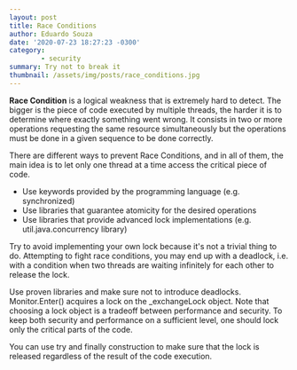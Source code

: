 ```yaml
---
layout: post
title: Race Conditions
author: Eduardo Souza
date: '2020-07-23 18:27:23 -0300'
category:
        - security
summary: Try not to break it
thumbnail: /assets/img/posts/race_conditions.jpg
---
```


**Race Condition** is a logical weakness that is extremely hard to detect. The bigger is the piece of code executed by multiple threads, the harder it is to determine where exactly something went wrong. It consists in two or more operations requesting the same resource simultaneously but the operations must be done in a given sequence to be done correctly.

There are different ways to prevent Race Conditions, and in all of them, the main idea is to let only one thread at a time access the critical piece of code.

 * Use keywords provided by the programming language (e.g. synchronized)
 * Use libraries that guarantee atomicity for the desired operations
 * Use libraries that provide advanced lock implementations (e.g. util.java.concurrency library)

Try to avoid implementing your own lock because it's not a trivial thing to do. Attempting to fight race conditions, you may end up with a deadlock, i.e. with a condition when two threads are waiting infinitely for each other to release the lock.

Use proven libraries and make sure not to introduce deadlocks. 
Monitor.Enter() acquires a lock on the _exchangeLock object. Note that choosing a lock object is a tradeoff between performance and security. To keep both security and performance on a sufficient level, one should lock only the critical parts of the code.

You can use try and finally construction to make sure that the lock is released regardless of the result of the code execution.
